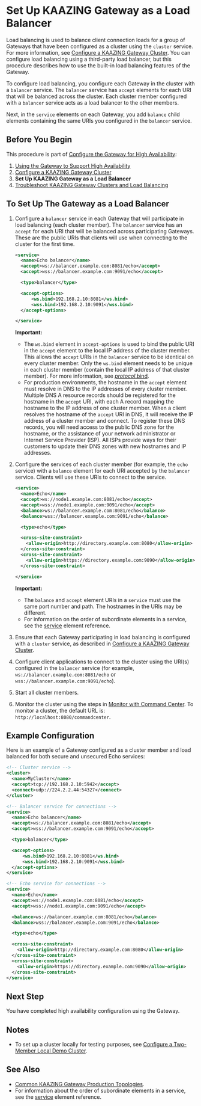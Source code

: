 Set Up KAAZING Gateway as a Load Balancer
=============================================================================================

Load balancing is used to balance client connection loads for a group of Gateways that have been configured as a cluster using the `cluster` service. For more information, see [Configure a KAAZING Gateway Cluster](p_high_availability_cluster.md). You can configure load balancing using a third-party load balancer, but this procedure describes how to use the built-in load balancing features of the Gateway.

To configure load balancing, you configure each Gateway in the cluster with a `balancer` service. The `balancer` service has `accept` elements for each URI that will be balanced across the cluster. Each cluster member configured with a `balancer` service acts as a load balancer to the other members.

Next, in the `service` elements on each Gateway, you add `balance` child elements containing the same URIs you configured in the `balancer` service.

Before You Begin
----------------

This procedure is part of [Configure the Gateway for High Availability](o_high_availability.md):

1.  [Using the Gateway to Support High Availability](u_high_availability.md)
2.  [Configure a KAAZING Gateway Cluster](p_high_availability_cluster.md)
3.  **Set Up KAAZING Gateway as a Load Balancer**
4.  [Troubleshoot KAAZING Gateway Clusters and Load Balancing](../troubleshooting/p_troubleshoot_high_availability.md)

To Set Up The Gateway as a Load Balancer
--------------------------------------------------------------------------------

1.  Configure a `balancer` service in each Gateway that will participate in load balancing (each cluster member). The `balancer` service has an `accept` for each URI that will be balanced across participating Gateways. These are the public URIs that clients will use when connecting to the cluster for the first time.

    ``` xml
    <service>
      <name>Echo balancer</name>
      <accept>ws://balancer.example.com:8081/echo</accept>
      <accept>wss://balancer.example.com:9091/echo</accept>

      <type>balancer</type>

      <accept-options>
          <ws.bind>192.168.2.10:8081</ws.bind>
          <wss.bind>192.168.2.10:9091</wss.bind>
      </accept-options>

    </service>
    ```

    **Important:**

    -   The `ws.bind` element in `accept-options` is used to bind the public URI in the `accept` element to the local IP address of the cluster member. This allows the `accept` URIs in the `balancer` service to be identical on every cluster member. Only the `ws.bind` element needs to be unique in each cluster member (contain the local IP address of that cluster member). For more information, see [*protocol*.bind](../admin-reference/r_configure_gateway_service.md#protocolbind).
    -   For production environments, the hostname in the `accept` element must resolve in DNS to the IP addresses of every cluster member. Multiple DNS A resource records should be registered for the hostname in the `accept` URI, with each A record mapping the hostname to the IP address of one cluster member. When a client resolves the hostname of the `accept` URI in DNS, it will receive the IP address of a cluster member and connect. To register these DNS records, you will need access to the public DNS zone for the hostname, or the assistance of your network administrator or Internet Service Provider (ISP). All ISPs provide ways for their customers to update their DNS zones with new hostnames and IP addresses.

2.  Configure the services of each cluster member (for example, the `echo` service) with a `balance` element for each URI accepted by the `balancer` service. Clients will use these URIs to connect to the service.

    ``` xml
    <service>
      <name>Echo</name>
      <accept>ws://node1.example.com:8081/echo</accept>
      <accept>wss://node1.example.com:9091/echo</accept>
      <balance>ws://balancer.example.com:8081/echo</balance>
      <balance>wss://balancer.example.com:9091/echo</balance>

      <type>echo</type>

      <cross-site-constraint>
        <allow-origin>http://directory.example.com:8080</allow-origin>
      </cross-site-constraint>
      <cross-site-constraint>
        <allow-origin>https://directory.example.com:9090</allow-origin>
      </cross-site-constraint>

    </service>
    ```

    **Important:**

    -   The `balance` and `accept` element URIs in a `service` must use the same port number and path. The hostnames in the URIs may be different.
    -   For information on the order of subordinate elements in a service, see the [service](../admin-reference/r_configure_gateway_service.md#service) element reference.

3.  Ensure that each Gateway participating in load balancing is configured with a `cluster` service, as described in [Configure a KAAZING Gateway Cluster](p_high_availability_cluster.md).
4.  Configure client applications to connect to the cluster using the URI(s) configured in the `balancer` service (for example, `ws://balancer.example.com:8081/echo` or `wss://balancer.example.com:9091/echo`).
5.  Start all cluster members.
6.  Monitor the cluster using the steps in [Monitor with Command Center](../management/p_monitor_cc.md). To monitor a cluster, the default URL is: `http://localhost:8080/commandcenter`.

Example Configuration
---------------------

Here is an example of a Gateway configured as a cluster member and load balanced for both secure and unsecured Echo services:

``` xml
<!-- Cluster service -->
<cluster>
  <name>MyCluster</name>
  <accept>tcp://192.168.2.10:5942</accept>
  <connect>udp://224.2.2.44:54327</connect>
</cluster>

<!-- Balancer service for connections -->
<service>
  <name>Echo balancer</name>
  <accept>ws://balancer.example.com:8081/echo</accept>
  <accept>wss://balancer.example.com:9091/echo</accept>

  <type>balancer</type>

  <accept-options>
      <ws.bind>192.168.2.10:8081</ws.bind>
      <wss.bind>192.168.2.10:9091</wss.bind>
  </accept-options>
</service>

<!-- Echo service for connections -->
<service>
  <name>Echo</name>
  <accept>ws://node1.example.com:8081/echo</accept>
  <accept>wss://node1.example.com:9091/echo</accept>

  <balance>ws://balancer.example.com:8081/echo</balance>
  <balance>wss://balancer.example.com:9091/echo</balance>

  <type>echo</type>

  <cross-site-constraint>
    <allow-origin>http://directory.example.com:8080</allow-origin>
  </cross-site-constraint>
  <cross-site-constraint>
    <allow-origin>https://directory.example.com:9090</allow-origin>
  </cross-site-constraint>
</service>
```

Next Step
----------------------------

You have completed high availability configuration using the Gateway.

Notes
-----

-   To set up a cluster locally for testing purposes, see [Configure a Two-Member Local Demo Cluster](../high-availability/u_high_availability.md#configure-a-two-member-local-demo-cluster).

See Also
--------

-   [Common KAAZING Gateway Production Topologies](../admin-reference/c_topologies.md).
-   For information about the order of subordinate elements in a service, see the [service](../admin-reference/r_configure_gateway_service.md#service) element reference.